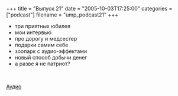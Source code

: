 +++
title = "Выпуск 21"
date = "2005-10-03T17:25:00"
categories = ["podcast"]
filename = "ump_podcast21"
+++


- три приятных юбилея
- мои интервью
- про дорогу и медсестер
- подарки самим себе
- зоопарк с аудио-эффектами
- новый способ добычи денег
- а разве я не патриот?

<br/>

<a href="https://podcast.umputun.com/media/ump_podcast21.mp3">Аудио</a><audio src="https://podcast.umputun.com/media/ump_podcast21.mp3" preload="none">